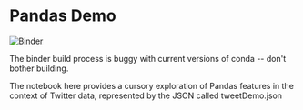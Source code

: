 # Pandas Demo

[![Binder](https://mybinder.org/badge_logo.svg)](https://mybinder.org/v2/gh/Mlawrence95/demos/master)

The binder build process is buggy with current versions of conda -- don't bother building.

The notebook here provides a cursory exploration of Pandas features in the context of Twitter data, represented by the JSON called tweetDemo.json
